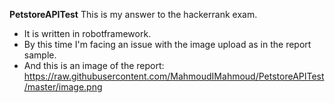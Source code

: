 
**PetstoreAPITest**
This is my answer to the hackerrank exam.

 - It is written in robotframework. 
 - By this time I'm facing an issue with the image upload as in the report sample. 
 - And this is an image of the report:
https://raw.githubusercontent.com/MahmoudIMahmoud/PetstoreAPITest/master/image.png
